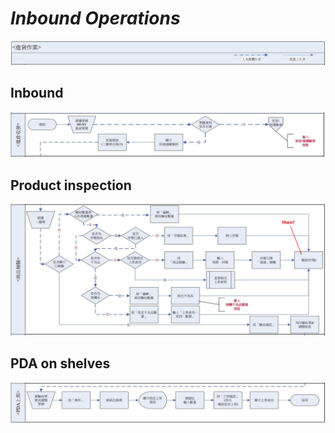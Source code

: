 # **_Inbound Operations_**

![Alt inbound operations](pic/04.jpg)

## **Inbound**

![Alt inbound](pic/01.jpg)

## **Product inspection**

![Alt product inspection](pic/02.jpg)

## **PDA on shelves**

![Alt PDA on shelves](pic/03.jpg)
